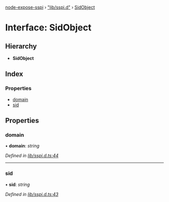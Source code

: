 [node-expose-sspi](../README.md) › ["lib/sspi.d"](../modules/_lib_sspi_d_.md) › [SidObject](_lib_sspi_d_.sidobject.md)

# Interface: SidObject

## Hierarchy

* **SidObject**

## Index

### Properties

* [domain](_lib_sspi_d_.sidobject.md#domain)
* [sid](_lib_sspi_d_.sidobject.md#sid)

## Properties

###  domain

• **domain**: *string*

*Defined in [lib/sspi.d.ts:44](https://github.com/jlguenego/node-expose-sspi/blob/106f69c/lib/sspi.d.ts#L44)*

___

###  sid

• **sid**: *string*

*Defined in [lib/sspi.d.ts:43](https://github.com/jlguenego/node-expose-sspi/blob/106f69c/lib/sspi.d.ts#L43)*
